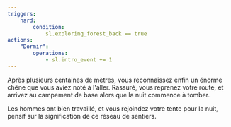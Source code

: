 ```yaml
---
triggers:
    hard:
        condition:
            sl.exploring_forest_back == true
actions:
    "Dormir":
        operations:
            - sl.intro_event += 1
---
```


Après plusieurs centaines de mètres, vous reconnaîssez enfin un énorme chêne que vous aviez noté à l'aller. Rassuré, vous reprenez votre route, et arrivez au campement de base alors que la nuit commence à tomber.

Les hommes ont bien travaillé, et vous rejoindez votre tente pour la nuit, pensif sur la signification de ce réseau de sentiers.

